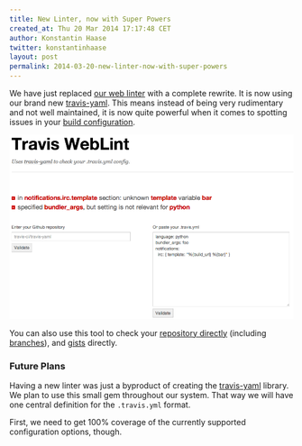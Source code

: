 ```yaml
---
title: New Linter, now with Super Powers
created_at: Thu 20 Mar 2014 17:17:48 CET
author: Konstantin Haase
twitter: konstantinhaase
layout: post
permalink: 2014-03-20-new-linter-now-with-super-powers
---
```


We have just replaced [our web linter](http://lint.travis-ci.org/) with a complete rewrite. It is now using our brand new [travis-yaml](https://github.com/travis-ci/travis-yaml). This means instead of being very rudimentary and not well maintained, it is now quite powerful when it comes to spotting issues in your [build configuration](http://docs.travis-ci.com/user/build-configuration/).

![](/images/weblint.png)

You can also use this tool to check your [repository directly](http://lint.travis-ci.org/sinatra/sinatra) (including [branches](http://lint.travis-ci.org/sinatra/sinatra?branch=1.2.x)), and [gists](http://lint.travis-ci.org/gist/9639067) directly.

### Future Plans

Having a new linter was just a byproduct of creating the [travis-yaml](https://github.com/travis-ci/travis-yaml) library. We plan to use this small gem throughout our system. That way we will have one central definition for the `.travis.yml` format.

First, we need to get 100% coverage of the currently supported configuration options, though.